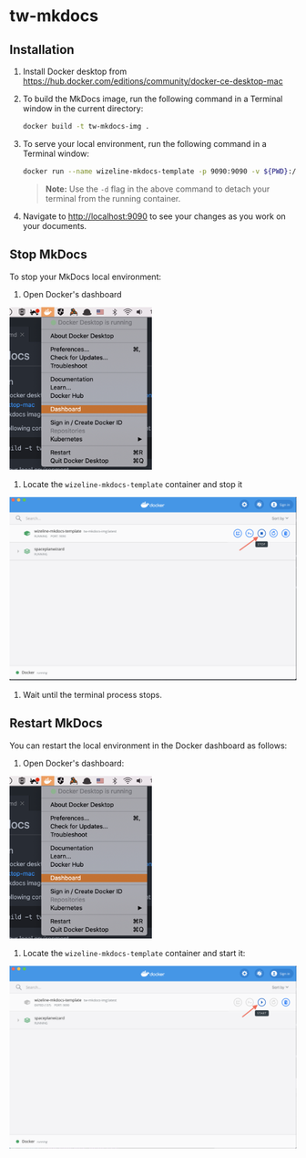 # tw-mkdocs

## Installation

1. Install Docker desktop from <https://hub.docker.com/editions/community/docker-ce-desktop-mac>
2. To build the MkDocs image, run the following command in a Terminal window in the current directory:

    ```bash
    docker build -t tw-mkdocs-img .
    ```

3. To serve your local environment, run the following command in a Terminal window:

    ```bash
    docker run --name wizeline-mkdocs-template -p 9090:9090 -v ${PWD}:/app tw-mkdocs-img:latest
    ```

    >**Note:** Use the `-d` flag in the above command to detach your terminal from the running container.

4. Navigate to <http://localhost:9090> to see your changes as you work on your documents.

## Stop MkDocs

To stop your MkDocs local environment:

1. Open Docker's dashboard

<img src="./docs/images/docker_dashboard.png" alt="Open docker's dashboard" width="250">

1. Locate the `wizeline-mkdocs-template` container and stop it

<img src="./docs/images/docker_stop.png" alt="Stop Docker" width="650">

1. Wait until the terminal process stops.

## Restart MkDocs

You can restart the local environment in the Docker dashboard as follows:

1. Open Docker's dashboard:

<img src="./docs/images/docker_dashboard.png" alt="Open docker's dashboard" width="250">

1. Locate the `wizeline-mkdocs-template` container and start it:

<img src="./docs/images/docker_restart.png" alt="Restart Docker" width="650">
